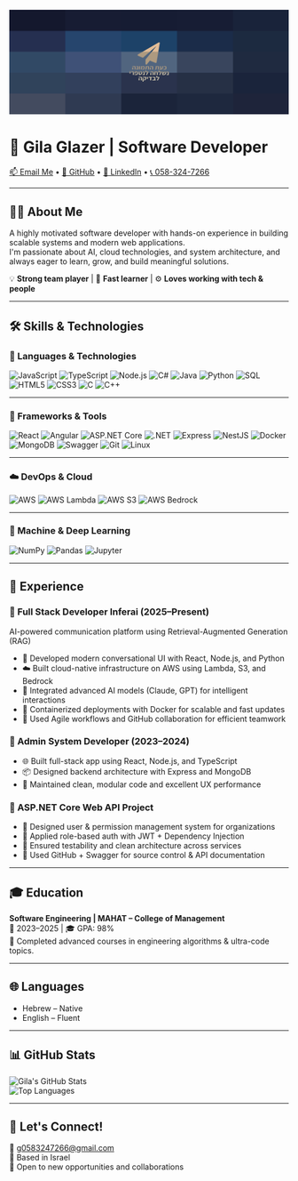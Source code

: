 <!-- Optional animated banner -->
<p align="center">
  <img src="https://github.com/GilaGlazer/GilaGlazer/blob/main/gila_glazer_animated.gif?raw=true" alt="Gila Glazer - Full Stack & AI Developer" />
</p>

# 👋 Gila Glazer | Software Developer

[📫 Email Me](mailto:g0583247266@gmail.com) • [🔗 GitHub](https://github.com/GilaGlazer) • [💼 LinkedIn](https://www.linkedin.com/in/your-linkedin-profile) • [📞 058-324-7266](tel:0583247266)

---

## 👩‍💻 About Me

A highly motivated software developer with hands-on experience in building scalable systems and modern web applications.  
I'm passionate about AI, cloud technologies, and system architecture, and always eager to learn, grow, and build meaningful solutions.

💡 **Strong team player** | 🧠 **Fast learner** | ⚙️ **Loves working with tech & people**

---

## 🛠 Skills & Technologies

### 🚀 Languages & Technologies
![JavaScript](https://img.shields.io/badge/-JavaScript-F7DF1E?logo=javascript&logoColor=black)
![TypeScript](https://img.shields.io/badge/-TypeScript-3178C6?logo=typescript&logoColor=white)
![Node.js](https://img.shields.io/badge/-Node.js-339933?logo=node.js&logoColor=white)
![C#](https://img.shields.io/badge/-C%23-239120?logo=c-sharp&logoColor=white)
![Java](https://img.shields.io/badge/-Java-007396?logo=openjdk&logoColor=white)
![Python](https://img.shields.io/badge/-Python-3776AB?logo=python&logoColor=white)
![SQL](https://img.shields.io/badge/-SQL-4479A1?logo=mysql&logoColor=white)
![HTML5](https://img.shields.io/badge/-HTML5-E34F26?logo=html5&logoColor=white)
![CSS3](https://img.shields.io/badge/-CSS3-1572B6?logo=css3&logoColor=white)
![C](https://img.shields.io/badge/-C-A8B9CC?logo=c&logoColor=black)
![C++](https://img.shields.io/badge/-C++-00599C?logo=c%2B%2B&logoColor=white)

---

### 🧰 Frameworks & Tools
![React](https://img.shields.io/badge/-React-20232A?logo=react&logoColor=61DAFB)
![Angular](https://img.shields.io/badge/-Angular-DD0031?logo=angular&logoColor=white)
![ASP.NET Core](https://img.shields.io/badge/-ASP.NET%20Core-512BD4?logo=dotnet&logoColor=white)
![.NET](https://img.shields.io/badge/-.NET-512BD4?logo=dotnet&logoColor=white)
![Express](https://img.shields.io/badge/-Express-000000?logo=express&logoColor=white)
![NestJS](https://img.shields.io/badge/-NestJS-E0234E?logo=nestjs&logoColor=white)
![Docker](https://img.shields.io/badge/-Docker-2496ED?logo=docker&logoColor=white)
![MongoDB](https://img.shields.io/badge/-MongoDB-47A248?logo=mongodb&logoColor=white)
![Swagger](https://img.shields.io/badge/-Swagger-85EA2D?logo=swagger&logoColor=black)
![Git](https://img.shields.io/badge/-Git-F05032?logo=git&logoColor=white)
![Linux](https://img.shields.io/badge/-Linux-FCC624?logo=linux&logoColor=black)

---

### ☁️ DevOps & Cloud
![AWS](https://img.shields.io/badge/-AWS-232F3E?logo=amazon-aws&logoColor=white)
![AWS Lambda](https://img.shields.io/badge/-AWS%20Lambda-FF9900?logo=amazon-aws&logoColor=white)
![AWS S3](https://img.shields.io/badge/-AWS%20S3-569A31?logo=amazon-aws&logoColor=white)
![AWS Bedrock](https://img.shields.io/badge/-AWS%20Bedrock-FF4F00?logo=amazon-aws&logoColor=white)

---

### 🤖 Machine & Deep Learning
![NumPy](https://img.shields.io/badge/-NumPy-013243?logo=numpy&logoColor=white)
![Pandas](https://img.shields.io/badge/-Pandas-150458?logo=pandas&logoColor=white)
![Jupyter](https://img.shields.io/badge/-Jupyter-F37626?logo=jupyter&logoColor=white)

---

## 💼 Experience

### 🔹 Full Stack Developer Inferai (2025–Present)
AI-powered communication platform using Retrieval-Augmented Generation (RAG)

- 🧠 Developed modern conversational UI with React, Node.js, and Python
- ☁️ Built cloud-native infrastructure on AWS using Lambda, S3, and Bedrock
- 🤖 Integrated advanced AI models (Claude, GPT) for intelligent interactions
- 🔁 Containerized deployments with Docker for scalable and fast updates
- 👥 Used Agile workflows and GitHub collaboration for efficient teamwork

### 🔹 Admin System Developer (2023–2024)

- 🌐 Built full-stack app using React, Node.js, and TypeScript
- 📦 Designed backend architecture with Express and MongoDB
- 🧼 Maintained clean, modular code and excellent UX performance

### 🔹 ASP.NET Core Web API Project

- 🏢 Designed user & permission management system for organizations
- 🔐 Applied role-based auth with JWT + Dependency Injection
- 🧪 Ensured testability and clean architecture across services
- 📄 Used GitHub + Swagger for source control & API documentation

---

## 🎓 Education

**Software Engineering | MAHAT – College of Management**  
📅 2023–2025 | 🎓 GPA: 98%  
🎯 Completed advanced courses in engineering algorithms & ultra-code topics.

---

## 🌐 Languages

- Hebrew – Native  
- English – Fluent

---

## 📊 GitHub Stats

![Gila's GitHub Stats](https://github-readme-stats.vercel.app/api?username=GilaGlazer&show_icons=true&theme=tokyonight)  
![Top Languages](https://github-readme-stats.vercel.app/api/top-langs/?username=GilaGlazer&layout=compact&theme=tokyonight)

---

## 🚀 Let's Connect!

📧 g0583247266@gmail.com  
📍 Based in Israel  
🤝 Open to new opportunities and collaborations
